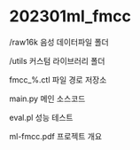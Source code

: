 # 202301ml_fmcc

/raw16k
음성 데이터파일 폴더

/utils
커스텀 라이브러리 폴더

fmcc_%.ctl
파일 경로 저장소

main.py
메인 소스코드

eval.pl
성능 테스트

ml-fmcc.pdf
프로젝트 개요